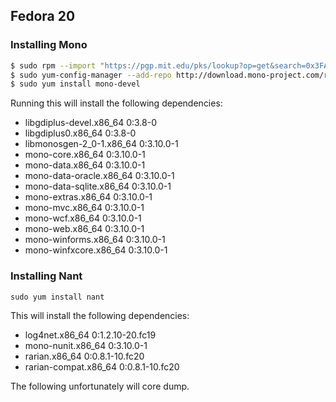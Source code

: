 
## Fedora 20

### Installing Mono

```bash
$ sudo rpm --import "https://pgp.mit.edu/pks/lookup?op=get&search=0x3FA7E0328081BFF6A14DA29AA6A19B38D3D831EF"
$ sudo yum-config-manager --add-repo http://download.mono-project.com/repo/centos/
$ sudo yum install mono-devel
```

Running this will install the following dependencies:

  * libgdiplus-devel.x86_64 0:3.8-0
  * libgdiplus0.x86_64 0:3.8-0
  * libmonosgen-2_0-1.x86_64 0:3.10.0-1  
  * mono-core.x86_64 0:3.10.0-1
  * mono-data.x86_64 0:3.10.0-1
  * mono-data-oracle.x86_64 0:3.10.0-1
  * mono-data-sqlite.x86_64 0:3.10.0-1
  * mono-extras.x86_64 0:3.10.0-1
  * mono-mvc.x86_64 0:3.10.0-1
  * mono-wcf.x86_64 0:3.10.0-1
  * mono-web.x86_64 0:3.10.0-1
  * mono-winforms.x86_64 0:3.10.0-1
  * mono-winfxcore.x86_64 0:3.10.0-1

### Installing Nant

```sudo yum install nant```

This will install the following dependencies:

  * log4net.x86_64 0:1.2.10-20.fc19
  * mono-nunit.x86_64 0:3.10.0-1
  * rarian.x86_64 0:0.8.1-10.fc20
  * rarian-compat.x86_64 0:0.8.1-10.fc20

The following unfortunately will core dump.  

